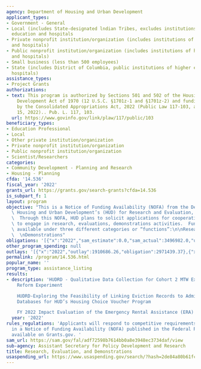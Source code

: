 ```yaml
---
agency: Department of Housing and Urban Development
applicant_types:
- Government - General
- Local (includes State-designated lndian Tribes, excludes institutions of higher
  education and hospitals
- Private nonprofit institution/organization (includes institutions of higher education
  and hospitals)
- Public nonprofit institution/organization (includes institutions of higher education
  and hospitals)
- Small business (less than 500 employees)
- State (includes District of Columbia, public institutions of higher education and
  hospitals)
assistance_types:
- Project Grants
authorizations:
- text: This program is authorized by Sections 501 and 502 of the Housing and Urban
    Development Act of 1970 (12 U.S.C. §1701z-1 and §1701z-2) and funding is provided
    by the Consolidated Appropriations Act, 2022 (Public Law 117-103, approved March
    15, 2022).. Pub. L. 117, 103.
  url: https://www.govinfo.gov/link/plaw/117/public/103
beneficiary_types:
- Education Professional
- Local
- Other private institution/organization
- Private nonprofit institution/organization
- Public nonprofit institution/organization
- Scientist/Researchers
categories:
- Community Development - Planning and Research
- Housing - Planning
cfda: '14.536'
fiscal_year: '2022'
grants_url: https://grants.gov/search-grants?cfda=14.536
is_subpart_f: 1
layout: program
objective: "This is a Notice of Funding Availability (NOFA) from the Department of\
  \ Housing and Urban Development’s (HUD) for Research and Evaluation, Demonstrations.\
  \  Through this NOFA, HUD plans to solicit applications for cooperative agreements\
  \ to engage in research, evaluations, demonstrations activities.  Funding will be\
  \ available under three different categories or “functions”:\n\nResearch and Evaluation;\
  \  \nDemonstrations"
obligations: '[{"x":"2022","sam_estimate":0.0,"sam_actual":3496982.0,"usa_spending_actual":2971439.37},{"x":"2023","sam_estimate":20000000.0,"sam_actual":0.0,"usa_spending_actual":14854336.57},{"x":"2024","sam_estimate":15860000.0,"sam_actual":0.0,"usa_spending_actual":3899169.93}]'
other_program_spending: null
outlays: '[{"x":"2022","outlay":1910686.26,"obligation":2971439.37},{"x":"2023","outlay":810297.18,"obligation":14922091.0},{"x":"2024","outlay":80258.39,"obligation":3857261.97}]'
permalink: /program/14.536.html
popular_name: ''
program_type: assistance_listing
results:
- description: 'HUDRD - Qualitative Data Collection for Cohort 2 MTW Expansion- Rent
    Reform Experiment

    HUDRD-Exploring the Feasibility of Linking Eviction Records to Administrative
    Databases for HUD’s Housing Choice Voucher Program

    FY 2022 Impact Evaluation of the Emergency Rental Assistance (ERA) Program'
  year: '2022'
rules_regulations: 'Applicants will respond to competitive requirements contained
  in a Notice of Funding Availability (NOFA) published in the Federal Register and
  available on Grants.gov. '
sam_url: https://sam.gov/fal/adf72598b7614bb0a8e3948ec3734daf/view
sub-agency: Assistant Secretary for Policy Development and Research
title: Research, Evaluation, and Demonstrations
usaspending_url: https://www.usaspending.gov/search/?hash=2de84a80b61fc25058795059a3981b90
---
```

